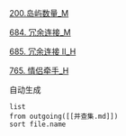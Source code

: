 [200.岛屿数量_M](../explain/200.岛屿数量_M.md)

[684. 冗余连接_M](../explain/684.%20冗余连接_M.md)

[685. 冗余连接 II_H](../explain/685.%20冗余连接%20II_H.md)

[765. 情侣牵手_H](../explain/765.%20情侣牵手_H.md)

自动生成

```dataview
list
from outgoing([[并查集.md]]) 
sort file.name
```

